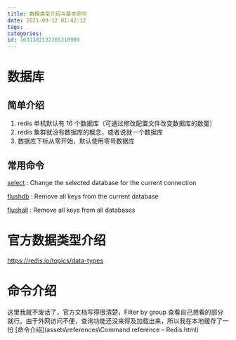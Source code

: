 ```yaml
---
title: 数据类型介绍与基本命令
date: 2021-09-12 01:42:12
tags: 
categories: 
id: 1631382132365210900
---
```


# 数据库

## 简单介绍

1. redis 单机默认有 16 个数据库（可通过修改配置文件改变数据库的数量）
2. redis 集群就没有数据库的概念，或者说就一个数据库
3. 数据库下标从零开始，默认使用零号数据库

## 常用命令

[select](https://redis.io/commands/select) : Change the selected database for the current connection

[flushdb](https://redis.io/commands/flushdb) : Remove all keys from the current database

[flushall](https://redis.io/commands/flushall) : Remove all keys from all databases

# 官方数据类型介绍

 https://redis.io/topics/data-types 

# 命令介绍

这里我就不废话了，官方文档写得很清楚，Filter by group 查看自己想看的部分就行。由于外网访问不便，查询功能还没来得及加载出来，所以我在本地缓存了一份 [命令介绍](assets\references\Command reference – Redis.html) 















